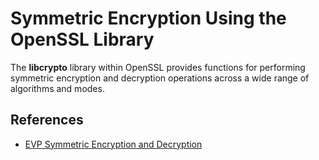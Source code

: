 # Symmetric Encryption Using the OpenSSL Library 

The **libcrypto** library within OpenSSL provides functions for performing symmetric 
encryption and decryption operations across a wide range of algorithms and modes. 







## References
* [EVP Symmetric Encryption and Decryption](https://wiki.openssl.org/index.php/EVP_Symmetric_Encryption_and_Decryption)